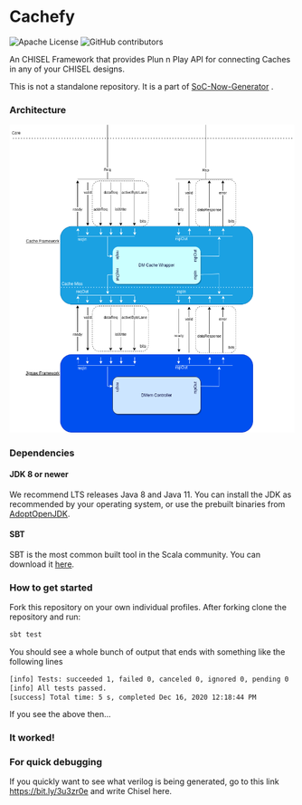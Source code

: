 Cachefy
=======================
![Apache License](https://img.shields.io/github/license/merledu/cachefy?style=plastic)
![GitHub contributors](https://img.shields.io/github/contributors/merledu/cachefy?style=plastic)

An CHISEL Framework that provides Plun n Play API for connecting Caches in any of your CHISEL designs.


This is not a standalone repository. It is a part of [SoC-Now-Generator](https://github.com/merledu/SoC-Now-Generator) .

### Architecture

<img src="https://github.com/shahzaibk23/CHISEL-Caches/blob/master/docs/arch.png?raw=true" />


### Dependencies

#### JDK 8 or newer

We recommend LTS releases Java 8 and Java 11. You can install the JDK as recommended by your operating system, or use the prebuilt binaries from [AdoptOpenJDK](https://adoptopenjdk.net/).

#### SBT 

SBT is the most common built tool in the Scala community. You can download it [here](https://www.scala-sbt.org/download.html).  


### How to get started

Fork this repository on your own individual profiles. After forking clone the repository and run:

```sh
sbt test
```

You should see a whole bunch of output that ends with something like the following lines
```
[info] Tests: succeeded 1, failed 0, canceled 0, ignored 0, pending 0
[info] All tests passed.
[success] Total time: 5 s, completed Dec 16, 2020 12:18:44 PM
```
If you see the above then...

### It worked!

### For quick debugging
If you quickly want to see what verilog is being generated, go to this link  https://bit.ly/3u3zr0e and write Chisel here.
